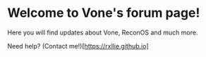 # Welcome to Vone's forum page!

Here you will find updates about Vone, ReconOS and much more.

Need help? (Contact me!)[https://rxllie.github.io]
